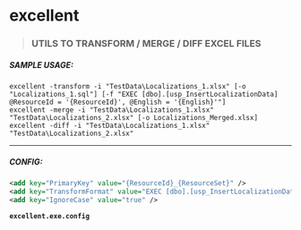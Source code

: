 # excellent

> ### UTILS TO **TRANSFORM** / **MERGE** / **DIFF** EXCEL FILES

##### SAMPLE USAGE:
```batch
excellent -transform -i "TestData\Localizations_1.xlsx" [-o "Localizations_1.sql"] [-f "EXEC [dbo].[usp_InsertLocalizationData] @ResourceId = '{ResourceId}', @English = '{English}'"]
excellent -merge -i "TestData\Localizations_1.xlsx" "TestData\Localizations_2.xlsx" [-o Localizations_Merged.xlsx]
excellent -diff -i "TestData\Localizations_1.xlsx" "TestData\Localizations_2.xlsx"
```
---
##### CONFIG:
```xml
<add key="PrimaryKey" value="{ResourceId}_{ResourceSet}" />
<add key="TransformFormat" value="EXEC [dbo].[usp_InsertLocalizationData] @ResourceId = '{ResourceId}', @English = '{English}', @French = '{French}', @Spanish = '{Spanish}', @ResourceSet = '{ResourceSet}'" />
<add key="IgnoreCase" value="true" />
```
**`excellent.exe.config`**